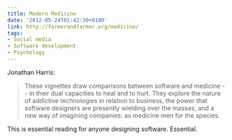 ```yaml
---
title: Modern Medicine
date: '2012-05-24T01:42:30+0100'
link: http://farmerandfarmer.org/medicine/
tags:
- Social media
- Software development
- Psychology
---
```

Jonathan Harris:

> These vignettes draw comparisons between software and medicine -- in their dual capacities to heal and to hurt. They explore the nature of addictive technologies in relation to business, the power that software designers are presently wielding over the masses, and a new way of imagining companies: as medicine men for the species.

This is essential reading for anyone designing software. Essential.
